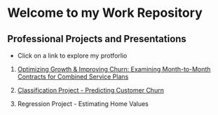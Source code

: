 # Welcome to my Work Repository

## Professional Projects and Presentations
- Click on a link to explore my protforlio

1. [Optimizing Growth & Improving Churn: Examining Month-to-Month Contracts for Combined Service Plans](/telco_visualization.pdf)

2. [Classification Project - Predicting Customer Churn](https://github.com/CSolitaire/telco_churn)

3. Regression Project - Estimating Home Values